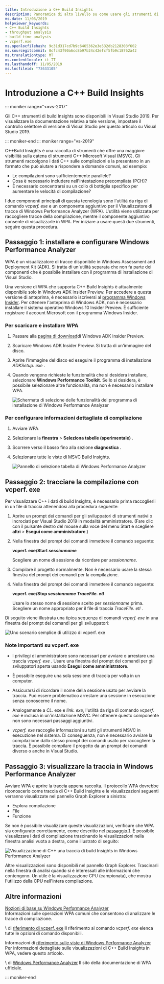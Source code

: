 ```yaml
---
title: Introduzione a C++ Build Insights
description: Panoramica di alto livello su come usare gli strumenti di analisi delle prestazioni in fase di compilazione che fanno parte C++ di informazioni dettagliate sulla compilazione.
ms.date: 11/03/2019
helpviewer_keywords:
- C++ Build Insights
- throughput analysis
- build time analysis
- vcperf.exe
ms.openlocfilehash: 9c31d317cd7b9c6465362e3e532db2128303f602
ms.sourcegitcommit: 0cfc43f90a6cc8b97b24c42efcf5fb9c18762a42
ms.translationtype: MT
ms.contentlocale: it-IT
ms.lasthandoff: 11/05/2019
ms.locfileid: "73633105"
---
```

# <a name="get-started-with-c-build-insights"></a>Introduzione a C++ Build Insights

::: moniker range="<=vs-2017"

Gli C++ strumenti di build Insights sono disponibili in Visual Studio 2019. Per visualizzare la documentazione relativa a tale versione, impostare il controllo selettore di versione di Visual Studio per questo articolo su Visual Studio 2019.

::: moniker-end
::: moniker range="vs-2019"

C++Build Insights è una raccolta di strumenti che offre una maggiore visibilità sulla catena di strumenti C++ Microsoft Visual (MSVC). Gli strumenti raccolgono i dati C++ sulle compilazioni e la presentano in un formato che può aiutare a rispondere a domande comuni, ad esempio:

- Le compilazioni sono sufficientemente parallele?
- Cosa è necessario includere nell'intestazione precompilata (PCH)?
- È necessario concentrarsi su un collo di bottiglia specifico per aumentare le velocità di compilazione?

I due componenti principali di questa tecnologia sono l'utilità da riga di comando *vcperf. exe* e un componente aggiuntivo per il Visualizzatore di tracce di Windows Performance Analyzer (WPA). L'utilità viene utilizzata per raccogliere tracce della compilazione, mentre il componente aggiuntivo consente di visualizzarle in WPA. Per iniziare a usare questi due strumenti, seguire questa procedura.

## <a name="step-1-install-and-configure-windows-performance-analyzer"></a>Passaggio 1: installare e configurare Windows Performance Analyzer

WPA è un visualizzatore di tracce disponibile in Windows Assessment and Deployment Kit (ADK). Si tratta di un'utilità separata che non fa parte dei componenti che è possibile installare con il programma di installazione di Visual Studio.

Una versione di WPA che supporta C++ Build Insights è attualmente disponibile solo in Windows ADK Insider Preview. Per accedere a questa versione di anteprima, è necessario iscriversi al [programma Windows Insider](https://insider.windows.com). Per ottenere l'anteprima di Windows ADK, non è necessario installare il sistema operativo Windows 10 Insider Preview. È sufficiente registrare il account Microsoft con il programma Windows Insider.

### <a name="to-download-and-install-wpa"></a>Per scaricare e installare WPA

1. Passare alla [pagina di download](https://www.microsoft.com/software-download/windowsinsiderpreviewADK)di Windows ADK Insider Preview.

1. Scaricare Windows ADK Insider Preview. Si tratta di un'immagine del disco.

1. Aprire l'immagine del disco ed eseguire il programma di installazione *ADKSetup. exe* .

1. Quando vengono richieste le funzionalità che si desidera installare, selezionare **Windows Performance Toolkit**. Se lo si desidera, è possibile selezionare altre funzionalità, ma non è necessario installare WPA.

   ![Schermata di selezione delle funzionalità del programma di installazione di Windows Performance Analyzer](media/wpa-installation.png)

### <a name="configuration-steps"></a>Per configurare informazioni dettagliate di compilazione

1. Avviare WPA.

1. Selezionare la **finestra** > **Seleziona tabelle (sperimentale)** .

1. Scorrere verso il basso fino alla sezione **diagnostica** .

1. Selezionare tutte le viste di MSVC Build Insights.

   ![Pannello di selezione tabella di Windows Performance Analyzer](media/wpa-configuration.png)

## <a name="step-2-trace-your-build-with-vcperfexe"></a>Passaggio 2: tracciare la compilazione con vcperf. exe

Per visualizzare C++ i dati di build Insights, è necessario prima raccoglierli in un file di traccia attenendosi alla procedura seguente:

1. Aprire un prompt dei comandi per gli sviluppatori di strumenti nativi o incrociati per Visual Studio 2019 in modalità amministratore. (Fare clic con il pulsante destro del mouse sulla voce del menu Start e scegliere **altri** > **Esegui come amministratore**.)

1. Nella finestra del prompt dei comandi immettere il comando seguente:

   **vcperf. exe/Start _sessionname_**

   Scegliere un nome di sessione da ricordare per *sessionname*.

1. Compilare il progetto normalmente. Non è necessario usare la stessa finestra del prompt dei comandi per la compilazione.

1. Nella finestra del prompt dei comandi immettere il comando seguente:

   **vcperf. exe/Stop _sessionname_ _TraceFile. etl_**

   Usare lo stesso nome di sessione scelto per *sessionname* prima. Scegliere un nome appropriato per il file di traccia *TraceFile. etl* .

Di seguito viene illustrata una tipica sequenza di comandi *vcperf. exe* in una finestra del prompt dei comandi per gli sviluppatori:

![Uno scenario semplice di utilizzo di vcperf. exe](media/vcperf-simple-usage.png)

### <a name="important-notes-about-vcperfexe"></a>Note importanti su vcperf. exe

- I privilegi di amministratore sono necessari per avviare o arrestare una traccia *vcperf. exe* . Usare una finestra del prompt dei comandi per gli sviluppatori aperta usando **Esegui come amministratore**.

- È possibile eseguire una sola sessione di traccia per volta in un computer.

- Assicurarsi di ricordare il nome della sessione usato per avviare la traccia. Può essere problematico arrestare una sessione in esecuzione senza conoscerne il nome.

- Analogamente a *CL.* exe e *link. exe*, l'utilità da riga di comando *vcperf. exe* è inclusa in un'installazione MSVC. Per ottenere questo componente non sono necessari passaggi aggiuntivi.

- *vcperf. exe* raccoglie informazioni su tutti gli strumenti MSVC in esecuzione nel sistema. Di conseguenza, non è necessario avviare la compilazione dallo stesso prompt dei comandi usato per raccogliere la traccia. È possibile compilare il progetto da un prompt dei comandi diverso o anche in Visual Studio.

## <a name="step-3-view-your-trace-in-windows-performance-analyzer"></a>Passaggio 3: visualizzare la traccia in Windows Performance Analyzer

Avviare WPA e aprire la traccia appena raccolta. Il protocollo WPA dovrebbe riconoscerlo come traccia di C++ Build Insights e le visualizzazioni seguenti verranno visualizzate nel pannello Graph Explorer a sinistra:

- Esplora compilazione
- File
- Funzione

Se non è possibile visualizzare queste visualizzazioni, verificare che WPA sia configurato correttamente, come descritto nel [passaggio 1](#configuration-steps). È possibile visualizzare i dati di compilazione trascinando le visualizzazioni nella finestra analisi vuota a destra, come illustrato di seguito:

![Visualizzazione di C++ una traccia di build Insights in Windows Performance Analyzer](media/wpa-viewing-trace.gif)

Altre visualizzazioni sono disponibili nel pannello Graph Explorer. Trascinarli nella finestra di analisi quando si è interessati alle informazioni che contengono. Un utile è la visualizzazione CPU (campionata), che mostra l'utilizzo della CPU nell'intera compilazione.

## <a name="more-information"></a>Altre informazioni

[Nozioni di base su Windows Performance Analyzer](wpa-basics.md)\
Informazioni sulle operazioni WPA comuni che consentono di analizzare le tracce di compilazione.

\ di [riferimento di vcperf. exe](vcperf-reference.md)
Il riferimento al comando *vcperf. exe* elenca tutte le opzioni di comando disponibili.

Informazioni di [riferimento sulle viste di Windows Performance Analyzer](wpa-views-reference.md)\
Per informazioni dettagliate sulle visualizzazioni di C++ Build Insights in WPA, vedere questo articolo.

\ di [Windows Performance Analyzer](/windows-hardware/test/wpt/windows-performance-analyzer)
Il sito della documentazione di WPA ufficiale.

::: moniker-end
